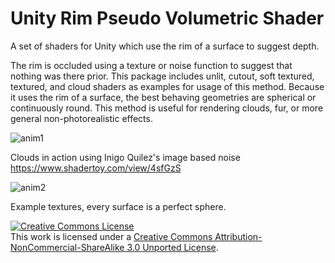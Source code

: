 # Unity Rim Pseudo Volumetric Shader
A set of shaders for Unity which use the rim of a surface to suggest depth.

The rim is occluded using a texture or noise function to suggest that nothing was there prior. This package includes unlit, cutout, soft textured, textured, and cloud shaders as examples for usage of this method. Because it uses the rim of a surface, the best behaving geometries are spherical or continuously round. This method is useful for rendering clouds, fur, or more general non-photorealistic effects. 

![anim1](http://imgur.com/NqEgx95.gif)

Clouds in action using Inigo Quilez's image based noise https://www.shadertoy.com/view/4sfGzS

![anim2](http://imgur.com/slgumUO.gif)

Example textures, every surface is a perfect sphere.

<a rel="license" href="http://creativecommons.org/licenses/by-nc-sa/3.0/"><img alt="Creative Commons License" style="border-width:0" src="https://i.creativecommons.org/l/by-nc-sa/3.0/88x31.png" /></a><br />This work is licensed under a <a rel="license" href="http://creativecommons.org/licenses/by-nc-sa/3.0/">Creative Commons Attribution-NonCommercial-ShareAlike 3.0 Unported License</a>.
